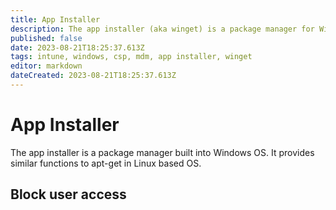 ```yaml
---
title: App Installer
description: The app installer (aka winget) is a package manager for Windows Operating Systems
published: false
date: 2023-08-21T18:25:37.613Z
tags: intune, windows, csp, mdm, app installer, winget
editor: markdown
dateCreated: 2023-08-21T18:25:37.613Z
---
```


# App Installer
The app installer is a package manager built into Windows OS. It provides similar functions to apt-get in Linux based OS. 

## Block user access
